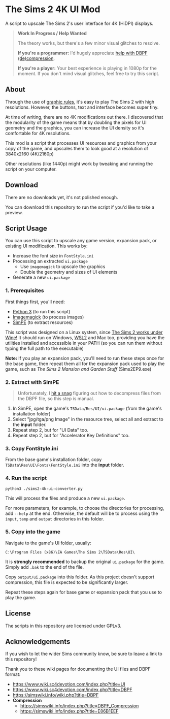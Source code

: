 # The Sims 2 4K UI Mod

A script to upscale The Sims 2's user interface for 4K (HiDPI) displays.

> **Work In Progress / Help Wanted**
>
> The theory works, but there's a few minor visual glitches to resolve.
>
> **If you're a programmer:** I'd hugely appreciate [help with DBPF (de)compression](https://github.com/lah7/sims2-4k-ui-mod/issues?q=is%3Aissue+is%3Aopen+label%3A%22script+bug%22).
>
> **If you're a player:** Your best experience is playing in 1080p for the moment.
> If you don't mind visual glitches, feel free to try this script.
>

## About

Through the use of [graphic rules], it's easy to play The Sims 2 with high
resolutions. However, the buttons, text and interface becomes super tiny.

At time of writing, there are no 4K modifications out there. I discovered that
the modularity of the game means that by doubling the pixels for UI geometry
and the graphics, you can increase the UI density so it's comfortable for 4K
resolutions.

This mod is a script that processes UI resources and graphics from your copy of
the game, and upscales them to look good at a resolution of 3840x2160 (4K/2160p)

Other resolutions (like 1440p) might work by tweaking and running
the script on your computer.

[graphic rules]: https://simswiki.info/wiki.php?title=Graphics_Rules_(for_The_Sims_2)

## Download

There are no downloads yet, it's not polished enough.

You can download this repository to run the script if you'd like to take a
preview.

<!--
For your convenience, you can download upscaled package file from the [Releases]
page, assuming the latest patches for the game.

There are two parts:

* Place the .package file for **both** the base game, **and** the expansion pack you play
into your `Documents\EA Games\The Sims 2\Downloads` folder.
* Place `FontStyle.ini` into the base game's `C:\Program Files (x86)\EA Games\The Sims 2\TSData\Res\UI\Fonts\FontStyle.ini` folder.
  * It's recommended to back up this file first (add `.bak` at the end)

Note that any other mods that modify the user interface may cause a mix of
normal and high density interface.

[Releases]: https://github.com/lah7/sims-2-4k-ui-mod/releases
-->

## Script Usage

You can use this script to upscale any game version, expansion pack, or existing
UI modification. This works by:

* Increase the font size in `FontStyle.ini`
* Processing an extracted `ui.package`
    * Use `imagemagick` to upscale the graphics
    * Double the geometry and sizes of UI elements
* Generate a new `ui.package`

### 1. Prerequisites

First things first, you'll need:

* [Python 3](https://www.python.org/) (to run this script)
* [Imagemagick](https://imagemagick.org/) (to process images)
* [SimPE](https://sourceforge.net/projects/simpe/) (to extract resources)

This script was designed on a Linux system, since [The Sims 2 works under Wine!](https://github.com/lah7/sims-2-wine-patches)
It should run on Windows, [WSL2] and Mac too, providing you have the utilities installed
and accessible in your PATH (so you can run them without typing the full path to
the executable)

[WSL2]: https://docs.microsoft.com/en-us/windows/wsl/about

**Note:** If you play an expansion pack, you'll need to run these steps once for
the base game, then repeat them all for the expansion pack used to play the game,
such as _The Sims 2 Mansion and Garden Stuff_ (Sims2EP9.exe)

### 2. Extract with SimPE

> Unfortunately, I [hit a snag] figuring out how to decompress files from the DBPF
file, so this step is manual.

[hit a snag]: https://github.com/lah7/sims-2-4k-ui-mod/issues

1. In SimPE, open the game's `TSData/Res/UI/ui.package` (from the game's installation folder)
1. Select "jpg/tga/png Image" in the resource tree, select all and extract to the **input** folder.
1. Repeat step 2, but for "UI Data" too.
1. Repeat step 2, but for "Accelerator Key Definitions" too.

### 3. Copy FontStyle.ini

From the base game's installation folder, copy `TSData\Res\UI\Fonts\FontStyle.ini` into
the **input** folder.

### 4. Run the script

    python3 ./sims2-4k-ui-converter.py

This will process the files and produce a new `ui.package`.

For more parameters, for example, to choose the directories for processing,
add `--help` at the end. Otherwise, the default will be to process using the
`input`, `temp` and `output` directories in this folder.

### 5. Copy into the game

Navigate to the game's UI folder, usually:

    C:\Program Files (x86)\EA Games\The Sims 2\TSData\Res\UI\

It is **strongly recommended** to backup the original `ui.package` for the game.
Simply add `.bak` to the end of the file.

Copy `output/ui.package` into this folder. As this project doesn't support
compression, this file is expected to be significantly larger.

Repeat these steps again for base game or expansion pack that you use to play the game.


## License

The scripts in this repository are licensed under GPLv3.


## Acknowledgements

If you wish to let the wider Sims community know, be sure to leave a link
to this repository!

Thank you to these wiki pages for documenting the UI files and DBPF format:

* <https://www.wiki.sc4devotion.com/index.php?title=UI>
* <https://www.wiki.sc4devotion.com/index.php?title=DBPF>
* <https://simswiki.info/wiki.php?title=DBPF>
* **Compression**
    * <https://simswiki.info/index.php?title=DBPF_Compression>
    * <https://simswiki.info/index.php?title=E86B1EEF>
